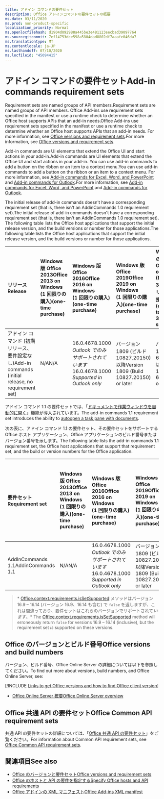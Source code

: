 ```yaml
---
title: アドイン コマンドの要件セット
description: Office アドインコマンドの要件セットの概要
ms.date: 03/11/2020
ms.prod: non-product-specific
localization_priority: Normal
ms.openlocfilehash: d1904d092988a445be3e481123eecbad39097764
ms.sourcegitcommit: 7ef14753dce598a5804dad8802df7aaafe046da7
ms.translationtype: MT
ms.contentlocale: ja-JP
ms.lasthandoff: 07/10/2020
ms.locfileid: "45094415"
---
```

# <a name="add-in-commands-requirement-sets"></a><span data-ttu-id="9d8c6-103">アドイン コマンドの要件セット</span><span class="sxs-lookup"><span data-stu-id="9d8c6-103">Add-in commands requirement sets</span></span>

<span data-ttu-id="9d8c6-104">Requirement sets are named groups of API members.</span><span class="sxs-lookup"><span data-stu-id="9d8c6-104">Requirement sets are named groups of API members.</span></span> <span data-ttu-id="9d8c6-105">Office Add-ins use requirement sets specified in the manifest or use a runtime check to determine whether an Office host supports APIs that an add-in needs.</span><span class="sxs-lookup"><span data-stu-id="9d8c6-105">Office Add-ins use requirement sets specified in the manifest or use a runtime check to determine whether an Office host supports APIs that an add-in needs.</span></span> <span data-ttu-id="9d8c6-106">For more information, see [Office versions and requirement sets](../../develop/office-versions-and-requirement-sets.md).</span><span class="sxs-lookup"><span data-stu-id="9d8c6-106">For more information, see [Office versions and requirement sets](../../develop/office-versions-and-requirement-sets.md).</span></span>

<span data-ttu-id="9d8c6-107">Add-in commands are UI elements that extend the Office UI and start actions in your add-in.</span><span class="sxs-lookup"><span data-stu-id="9d8c6-107">Add-in commands are UI elements that extend the Office UI and start actions in your add-in.</span></span> <span data-ttu-id="9d8c6-108">You can use add-in commands to add a button on the ribbon or an item to a context menu.</span><span class="sxs-lookup"><span data-stu-id="9d8c6-108">You can use add-in commands to add a button on the ribbon or an item to a context menu.</span></span> <span data-ttu-id="9d8c6-109">For more information, see [Add-in commands for Excel, Word, and PowerPoint](../../design/add-in-commands.md) and [Add-in commands for Outlook](../../outlook/add-in-commands-for-outlook.md).</span><span class="sxs-lookup"><span data-stu-id="9d8c6-109">For more information, see [Add-in commands for Excel, Word, and PowerPoint](../../design/add-in-commands.md) and [Add-in commands for Outlook](../../outlook/add-in-commands-for-outlook.md).</span></span>

<span data-ttu-id="9d8c6-110">The initial release of add-in commands doesn't have a corresponding requirement set (that is, there isn't an AddinCommands 1.0 requirement set).</span><span class="sxs-lookup"><span data-stu-id="9d8c6-110">The initial release of add-in commands doesn't have a corresponding requirement set (that is, there isn't an AddinCommands 1.0 requirement set).</span></span> <span data-ttu-id="9d8c6-111">The following table lists the Office host applications that support the initial release version, and the build versions or number for those applications.</span><span class="sxs-lookup"><span data-stu-id="9d8c6-111">The following table lists the Office host applications that support the initial release version, and the build versions or number for those applications.</span></span>  

| <span data-ttu-id="9d8c6-112">リリース</span><span class="sxs-lookup"><span data-stu-id="9d8c6-112">Release</span></span>   |  <span data-ttu-id="9d8c6-113">Windows 版 Office 2013</span><span class="sxs-lookup"><span data-stu-id="9d8c6-113">Office 2013 on Windows</span></span><br><span data-ttu-id="9d8c6-114">(1 回限りの購入)</span><span class="sxs-lookup"><span data-stu-id="9d8c6-114">(one-time purchase)</span></span> | <span data-ttu-id="9d8c6-115">Windows 版 Office 2016</span><span class="sxs-lookup"><span data-stu-id="9d8c6-115">Office 2016 on Windows</span></span><br><span data-ttu-id="9d8c6-116">(1 回限りの購入)</span><span class="sxs-lookup"><span data-stu-id="9d8c6-116">(one-time purchase)</span></span> | <span data-ttu-id="9d8c6-117">Windows 版 Office 2019</span><span class="sxs-lookup"><span data-stu-id="9d8c6-117">Office 2019 on Windows</span></span><br><span data-ttu-id="9d8c6-118">(1 回限りの購入)</span><span class="sxs-lookup"><span data-stu-id="9d8c6-118">(one-time purchase)</span></span> | <span data-ttu-id="9d8c6-119">Windows での Office</span><span class="sxs-lookup"><span data-stu-id="9d8c6-119">Office on Windows</span></span><br><span data-ttu-id="9d8c6-120">(Microsoft 365 サブスクリプションに接続)</span><span class="sxs-lookup"><span data-stu-id="9d8c6-120">(connected to Microsoft 365 subscription)</span></span>   |  <span data-ttu-id="9d8c6-121">iPad 上の Office</span><span class="sxs-lookup"><span data-stu-id="9d8c6-121">Office on iPad</span></span><br><span data-ttu-id="9d8c6-122">(Microsoft 365 サブスクリプションに接続)</span><span class="sxs-lookup"><span data-stu-id="9d8c6-122">(connected to Microsoft 365 subscription)</span></span>  |  <span data-ttu-id="9d8c6-123">Mac 上の Office</span><span class="sxs-lookup"><span data-stu-id="9d8c6-123">Office on Mac</span></span><br><span data-ttu-id="9d8c6-124">(Microsoft 365 サブスクリプションに接続)</span><span class="sxs-lookup"><span data-stu-id="9d8c6-124">(connected to Microsoft 365 subscription)</span></span>  | <span data-ttu-id="9d8c6-125">Office on the web</span><span class="sxs-lookup"><span data-stu-id="9d8c6-125">Office on the web</span></span>  |
|:-----|:-----|:-----|:-----|:-----|:-----|:-----|:-----|
| <span data-ttu-id="9d8c6-126">アドイン コマンド (初期リリース、要件設定なし)</span><span class="sxs-lookup"><span data-stu-id="9d8c6-126">Add-in commands (initial release, no requirement set)</span></span> | <span data-ttu-id="9d8c6-127">N/A</span><span class="sxs-lookup"><span data-stu-id="9d8c6-127">N/A</span></span> | <span data-ttu-id="9d8c6-128">16.0.4678.1000 *Outlook でのみサポートされています*</span><span class="sxs-lookup"><span data-stu-id="9d8c6-128">16.0.4678.1000 *Supported in Outlook only*</span></span> | <span data-ttu-id="9d8c6-129">バージョン 1809 (ビルド 10827.20150) 以降</span><span class="sxs-lookup"><span data-stu-id="9d8c6-129">Version 1809 (Build 10827.20150) or later</span></span> |<span data-ttu-id="9d8c6-130">バージョン 1603 (ビルド 6769.0000) 以降</span><span class="sxs-lookup"><span data-stu-id="9d8c6-130">Version 1603 (Build 6769.0000) or later</span></span> | <span data-ttu-id="9d8c6-131">該当なし</span><span class="sxs-lookup"><span data-stu-id="9d8c6-131">N/A</span></span> | <span data-ttu-id="9d8c6-132">15.33 以降</span><span class="sxs-lookup"><span data-stu-id="9d8c6-132">15.33 or later</span></span>| <span data-ttu-id="9d8c6-133">2016 年 1 月</span><span class="sxs-lookup"><span data-stu-id="9d8c6-133">January 2016</span></span> |

<span data-ttu-id="9d8c6-134">アドイン コマンド 1.1 の要件セットでは、「[ドキュメントで作業ウィンドウを自動的に開く](../../develop/automatically-open-a-task-pane-with-a-document.md)」機能が導入されています。</span><span class="sxs-lookup"><span data-stu-id="9d8c6-134">The add-in commands 1.1 requirement set introduces the ability to [autoopen a task pane with documents](../../develop/automatically-open-a-task-pane-with-a-document.md).</span></span>

<span data-ttu-id="9d8c6-135">次の表に、アドイン コマンド 1.1 の要件セット、その要件セットをサポートする Office ホスト アプリケーション、Office アプリケーションのビルド番号またはバージョン番号を示します。</span><span class="sxs-lookup"><span data-stu-id="9d8c6-135">The following table lists the add-in commands 1.1 requirement set, the Office host applications that support that requirement set, and the build or version numbers for the Office application.</span></span>

|  <span data-ttu-id="9d8c6-136">要件セット</span><span class="sxs-lookup"><span data-stu-id="9d8c6-136">Requirement set</span></span>  |  <span data-ttu-id="9d8c6-137">Windows 版 Office 2013</span><span class="sxs-lookup"><span data-stu-id="9d8c6-137">Office 2013 on Windows</span></span><br><span data-ttu-id="9d8c6-138">(1 回限りの購入)</span><span class="sxs-lookup"><span data-stu-id="9d8c6-138">(one-time purchase)</span></span> | <span data-ttu-id="9d8c6-139">Windows 版 Office 2016</span><span class="sxs-lookup"><span data-stu-id="9d8c6-139">Office 2016 on Windows</span></span><br><span data-ttu-id="9d8c6-140">(1 回限りの購入)</span><span class="sxs-lookup"><span data-stu-id="9d8c6-140">(one-time purchase)</span></span> | <span data-ttu-id="9d8c6-141">Windows 版 Office 2019</span><span class="sxs-lookup"><span data-stu-id="9d8c6-141">Office 2019 on Windows</span></span><br><span data-ttu-id="9d8c6-142">(1 回限りの購入)</span><span class="sxs-lookup"><span data-stu-id="9d8c6-142">(one-time purchase)</span></span> | <span data-ttu-id="9d8c6-143">Windows での Office</span><span class="sxs-lookup"><span data-stu-id="9d8c6-143">Office on Windows</span></span><br><span data-ttu-id="9d8c6-144">(Microsoft 365 サブスクリプションに接続)</span><span class="sxs-lookup"><span data-stu-id="9d8c6-144">(connected to Microsoft 365 subscription)</span></span>   |  <span data-ttu-id="9d8c6-145">iPad 上の Office</span><span class="sxs-lookup"><span data-stu-id="9d8c6-145">Office on iPad</span></span><br><span data-ttu-id="9d8c6-146">(Microsoft 365 サブスクリプションに接続)</span><span class="sxs-lookup"><span data-stu-id="9d8c6-146">(connected to Microsoft 365 subscription)</span></span>  |  <span data-ttu-id="9d8c6-147">Mac 上の Office</span><span class="sxs-lookup"><span data-stu-id="9d8c6-147">Office on Mac</span></span><br><span data-ttu-id="9d8c6-148">(Microsoft 365 サブスクリプションに接続)</span><span class="sxs-lookup"><span data-stu-id="9d8c6-148">(connected to Microsoft 365 subscription)</span></span>  | <span data-ttu-id="9d8c6-149">Office on the web</span><span class="sxs-lookup"><span data-stu-id="9d8c6-149">Office on the web</span></span>  |  
|:-----|:-----|:-----|:-----|:-----|:-----|:-----|:-----|
| <span data-ttu-id="9d8c6-150">AddInCommands 1.1</span><span class="sxs-lookup"><span data-stu-id="9d8c6-150">AddinCommands 1.1</span></span>  | <span data-ttu-id="9d8c6-151">N/A</span><span class="sxs-lookup"><span data-stu-id="9d8c6-151">N/A</span></span> | <span data-ttu-id="9d8c6-152">16.0.4678.1000 *Outlook でのみサポートされています*</span><span class="sxs-lookup"><span data-stu-id="9d8c6-152">16.0.4678.1000 *Supported in Outlook only*</span></span>  | <span data-ttu-id="9d8c6-153">バージョン 1809 (ビルド 10827.20150) 以降</span><span class="sxs-lookup"><span data-stu-id="9d8c6-153">Version 1809 (Build 10827.20150) or later</span></span> | <span data-ttu-id="9d8c6-154">バージョン 1705 (ビルド 8121.1000) 以降</span><span class="sxs-lookup"><span data-stu-id="9d8c6-154">Version 1705 (Build 8121.1000) or later</span></span> | <span data-ttu-id="9d8c6-155">N/A</span><span class="sxs-lookup"><span data-stu-id="9d8c6-155">N/A</span></span> | <span data-ttu-id="9d8c6-156">15.34 以降\*</span><span class="sxs-lookup"><span data-stu-id="9d8c6-156">15.34 or later\*</span></span>| <span data-ttu-id="9d8c6-157">2017 年 5 月</span><span class="sxs-lookup"><span data-stu-id="9d8c6-157">May 2017</span></span> |

><span data-ttu-id="9d8c6-158">\* [Office.context.requirements.isSetSupported](/javascript/api/office/office.requirementsetsupport#issetsupported-name--minversion-) メソッドはバージョン 16.9 &ndash; 16.14 (バージョン 16.9、16.14 も含む) で `false` を返しますが、これは間違っており、要件セットはこれらのバージョンでサポートされて*います*。</span><span class="sxs-lookup"><span data-stu-id="9d8c6-158">\* The [Office.context.requirements.isSetSupported](/javascript/api/office/office.requirementsetsupport#issetsupported-name--minversion-) method will erroneously return `false` for versions 16.9 &ndash; 16.14 (inclusive), but the requirement set *is* supported on these versions.</span></span>

## <a name="office-versions-and-build-numbers"></a><span data-ttu-id="9d8c6-159">Office のバージョンとビルド番号</span><span class="sxs-lookup"><span data-stu-id="9d8c6-159">Office versions and build numbers</span></span>

<span data-ttu-id="9d8c6-160">バージョン、ビルド番号、Office Online Server の詳細については以下を参照してください。</span><span class="sxs-lookup"><span data-stu-id="9d8c6-160">To find out more about versions, build numbers, and Office Online Server, see:</span></span>

[!INCLUDE [Links to get Office versions and how to find Office client version](../../includes/links-get-office-versions-builds.md)]
- [<span data-ttu-id="9d8c6-161">Office Online Server 概要</span><span class="sxs-lookup"><span data-stu-id="9d8c6-161">Office Online Server overview</span></span>](/officeonlineserver/office-online-server-overview)

## <a name="office-common-api-requirement-sets"></a><span data-ttu-id="9d8c6-162">Office 共通 API の要件セット</span><span class="sxs-lookup"><span data-stu-id="9d8c6-162">Office Common API requirement sets</span></span>

<span data-ttu-id="9d8c6-163">共通 API の要件セットの詳細については、「[Office 共通 API の要件セット](office-add-in-requirement-sets.md)」をご覧ください。</span><span class="sxs-lookup"><span data-stu-id="9d8c6-163">For information about Common API requirement sets, see [Office Common API requirement sets](office-add-in-requirement-sets.md).</span></span>

## <a name="see-also"></a><span data-ttu-id="9d8c6-164">関連項目</span><span class="sxs-lookup"><span data-stu-id="9d8c6-164">See also</span></span>

- [<span data-ttu-id="9d8c6-165">Office のバージョンと要件セット</span><span class="sxs-lookup"><span data-stu-id="9d8c6-165">Office versions and requirement sets</span></span>](../../develop/office-versions-and-requirement-sets.md)
- [<span data-ttu-id="9d8c6-166">Office のホストと API の要件を指定する</span><span class="sxs-lookup"><span data-stu-id="9d8c6-166">Specify Office hosts and API requirements</span></span>](../../develop/specify-office-hosts-and-api-requirements.md)
- [<span data-ttu-id="9d8c6-167">Office アドインの XML マニフェスト</span><span class="sxs-lookup"><span data-stu-id="9d8c6-167">Office Add-ins XML manifest</span></span>](../../develop/add-in-manifests.md)

